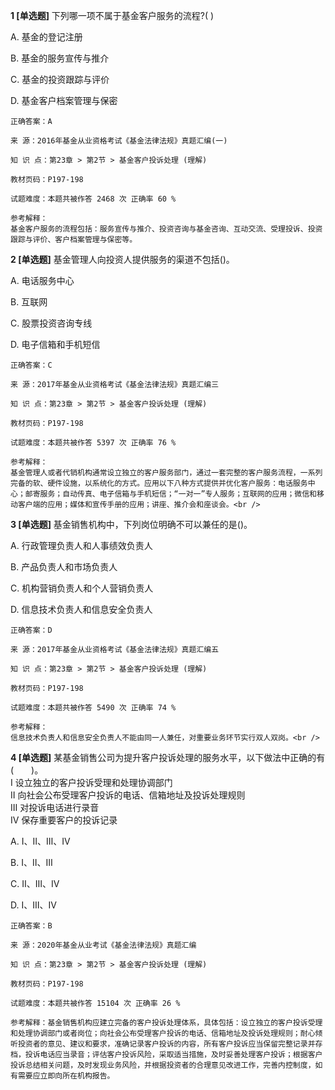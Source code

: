 **1 [单选题]** 
下列哪一项不属于基金客户服务的流程?( )

A. 基金的登记注册

B. 基金的服务宣传与推介

C. 基金的投资跟踪与评价

D. 基金客户档案管理与保密

```
正确答案：A

来 源：2016年基金从业资格考试《基金法律法规》真题汇编(一)

知 识 点：第23章 > 第2节 > 基金客户投诉处理 (理解)

教材页码：P197-198

试题难度：本题共被作答 2468 次 正确率 60 %

参考解释：
基金客户服务的流程包括：服务宣传与推介、投资咨询与基金咨询、互动交流、受理投诉、投资跟踪与评价、客户档案管理与保密等。
```


**2 [单选题]** 
基金管理人向投资人提供服务的渠道不包括()。

A. 电话服务中心

B. 互联网

C. 股票投资咨询专线

D. 电子信箱和手机短信

```
正确答案：C

来 源：2017年基金从业资格考试《基金法律法规》真题汇编三

知 识 点：第23章 > 第2节 > 基金客户投诉处理 (理解)

教材页码：P197-198

试题难度：本题共被作答 5397 次 正确率 76 %

参考解释：
基金管理人或者代销机构通常设立独立的客户服务部门，通过一套完整的客户服务流程，一系列完备的软、硬件设施，以系统化的方式。应用以下八种方式提供并优化客户服务：电话服务中心；邮寄服务；自动传真、电子信箱与手机短信；“一对一”专人服务；互联网的应用；微信和移动客户端的应用；媒体和宣传手册的应用；讲座、推介会和座谈会。<br />

```


**3 [单选题]** 
基金销售机构中，下列岗位明确不可以兼任的是()。

A. 行政管理负责人和人事绩效负责人

B. 产品负责人和市场负责人

C. 机构营销负责人和个人营销负责人

D. 信息技术负责人和信息安全负责人

```
正确答案：D

来 源：2017年基金从业资格考试《基金法律法规》真题汇编五

知 识 点：第23章 > 第2节 > 基金客户投诉处理 (理解)

教材页码：P197-198

试题难度：本题共被作答 5490 次 正确率 74 %

参考解释：
信息技术负责人和信息安全负责人不能由同一人兼任，对重要业务环节实行双人双岗。<br />

```


**4 [单选题]** 某基金销售公司为提升客户投诉处理的服务水平，以下做法中正确的有(&emsp;&emsp;)。<br />
I 设立独立的客户投诉受理和处理协调部门<br />
Ⅱ 向社会公布受理客户投诉的电话、信箱地址及投诉处理规则<br />
Ⅲ 对投诉电话进行录音<br />
Ⅳ 保存重要客户的投诉记录

A. I、Ⅱ、Ⅲ、IV

B. I、Ⅱ、Ⅲ

C. Ⅱ、Ⅲ、IV

D. I、Ⅲ、IV

```
正确答案：B

来 源：2020年基金从业考试《基金法律法规》真题汇编

知 识 点：第23章 > 第2节 > 基金客户投诉处理 (理解)

教材页码：P197-198

试题难度：本题共被作答 15104 次 正确率 26 %

参考解释：基金销售机构应建立完备的客户投诉处理体系，具体包括：设立独立的客户投诉受理和处理协调部门或者岗位；向社会公布受理客户投诉的电话、信箱地址及投诉处理规则；耐心倾听投资者的意见、建议和要求，准确记录客户投诉的内容，所有客户投诉应当保留完整记录并存档，投诉电话应当录音；评估客户投诉风险，采取适当措施，及时妥善处理客户投诉；根据客户投诉总结相关问题，及时发现业务风险，并根据投资者的合理意见改进工作，完善内控制度，如有需要应立即向所在机构报告。
```

